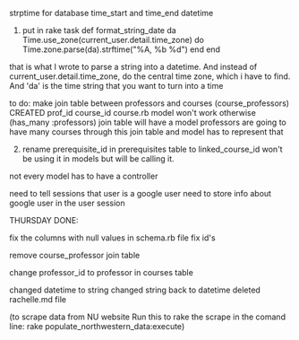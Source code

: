 strptime for database time_start and time_end datetime 

1. put in rake task
def format_string_date da
        Time.use_zone(current_user.detail.time_zone) do
          Time.zone.parse(da).strftime("%A, %b %d")
        end
    end

that is what I wrote to parse a string into a datetime. And instead of current_user.detail.time_zone, do the central time zone, which i have to find. And 'da' is the time string that you want to turn into a time



 to do: make join table between professors and courses (course_professors) CREATED
	prof_id
	course_id 
course.rb model won't work otherwise (has_many :professors)
	join table will have a model
	professors are going to have many courses through this join table and model has to represent that 

2. rename prerequisite_id in prerequisites table to linked_course_id
	won't be using it in models but will be calling it.

not every model has to have a controller


need to tell sessions that user is a google user
	need to store info about google user in the user session


THURSDAY DONE:

fix the columns with null values in schema.rb file
fix id's

remove course_professor join table 

change professor_id to professor in courses table

changed datetime to string
changed string back to datetime
deleted rachelle.md file


(to scrape data from NU website
 Run this to rake the scrape in the comand line:
rake populate_northwestern_data:execute)